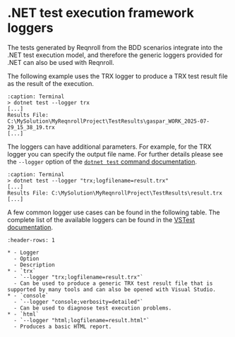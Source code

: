 # .NET test execution framework loggers

The tests generated by Reqnroll from the BDD scenarios integrate into the .NET test execution model, and therefore the generic loggers provided for .NET can also be used with Reqnroll.

The following example uses the TRX logger to produce a TRX test result file as the result of the execution.

```{code-block} pwsh
:caption: Terminal
> dotnet test --logger trx
[...]
Results File: C:\MySolution\MyReqnrollProject\TestResults\gaspar_WORK_2025-07-29_15_38_19.trx
[...]
```

The loggers can have additional parameters. For example, for the TRX logger you can specify the output file name. For further details please see the `--logger` option of the [`dotnet test` command documentation](https://learn.microsoft.com/en-us/dotnet/core/tools/dotnet-test?tabs=dotnet-test-with-vstest).


```{code-block} pwsh
:caption: Terminal
> dotnet test --logger "trx;logfilename=result.trx"
[...]
Results File: C:\MySolution\MyReqnrollProject\TestResults\result.trx
[...]
```

A few common logger use cases can be found in the following table. The complete list of the available loggers can be found in the [VSTest documentation](https://github.com/microsoft/vstest/blob/main/docs/report.md#available-test-loggers).

```{list-table}
:header-rows: 1

* - Logger
  - Option
  - Description
* - `trx`
  - `--logger "trx;logfilename=result.trx"`
  - Can be used to produce a generic TRX test result file that is supported by many tools and can also be opened with Visual Studio.
* - `console`
  - `--logger "console;verbosity=detailed"`
  - Can be used to diagnose test execution problems.
* - `html`
  - `--logger "html;logfilename=result.html"`
  - Produces a basic HTML report.
```